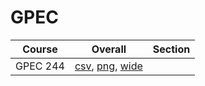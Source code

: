 # GPEC

| Course | Overall | Section |
| ------ | ------- | ------- |
| GPEC 244 | [csv](https://github.com/UCSD-Historical-Enrollment-Data/2025Winter/blob/main/overall/GPEC%20244.csv), [png](https://raw.githubusercontent.com/UCSD-Historical-Enrollment-Data/2025Winter/main/plot_overall/GPEC%20244.png), [wide](https://raw.githubusercontent.com/UCSD-Historical-Enrollment-Data/2025Winter/main/plot_overall_wide/GPEC%20244.png) |  |
